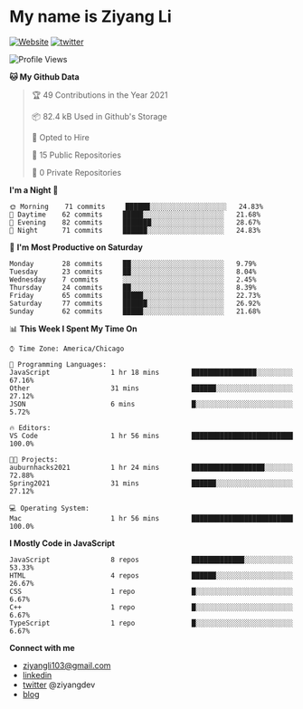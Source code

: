 # My name is Ziyang Li
[![Website](https://img.shields.io/website?down_color=red&down_message=offline&up_color=success&up_message=online&url=https%3A%2F%2Fziyang.dev)](https://ziyang.dev)
[![twitter](https://img.shields.io/badge/twitter-%40ziyangdev-blue?style=social&logo=twitter)](https://twitter.com/ziyangdev)

<!--START_SECTION:waka-->
![Profile Views](http://img.shields.io/badge/Profile%20Views-0-blue)

**🐱 My Github Data** 

> 🏆 49 Contributions in the Year 2021
 > 
> 📦 82.4 kB Used in Github's Storage 
 > 
> 💼 Opted to Hire
 > 
> 📜 15 Public Repositories 
 > 
> 🔑 0 Private Repositories  
 > 
**I'm a Night 🦉** 

```text
🌞 Morning    71 commits     ██████░░░░░░░░░░░░░░░░░░░   24.83% 
🌆 Daytime    62 commits     █████░░░░░░░░░░░░░░░░░░░░   21.68% 
🌃 Evening    82 commits     ███████░░░░░░░░░░░░░░░░░░   28.67% 
🌙 Night      71 commits     ██████░░░░░░░░░░░░░░░░░░░   24.83%

```
📅 **I'm Most Productive on Saturday** 

```text
Monday       28 commits     ██░░░░░░░░░░░░░░░░░░░░░░░   9.79% 
Tuesday      23 commits     ██░░░░░░░░░░░░░░░░░░░░░░░   8.04% 
Wednesday    7 commits      ░░░░░░░░░░░░░░░░░░░░░░░░░   2.45% 
Thursday     24 commits     ██░░░░░░░░░░░░░░░░░░░░░░░   8.39% 
Friday       65 commits     █████░░░░░░░░░░░░░░░░░░░░   22.73% 
Saturday     77 commits     ██████░░░░░░░░░░░░░░░░░░░   26.92% 
Sunday       62 commits     █████░░░░░░░░░░░░░░░░░░░░   21.68%

```


📊 **This Week I Spent My Time On** 

```text
⌚︎ Time Zone: America/Chicago

💬 Programming Languages: 
JavaScript               1 hr 18 mins        ████████████████░░░░░░░░░   67.16% 
Other                    31 mins             ██████░░░░░░░░░░░░░░░░░░░   27.12% 
JSON                     6 mins              █░░░░░░░░░░░░░░░░░░░░░░░░   5.72%

🔥 Editors: 
VS Code                  1 hr 56 mins        █████████████████████████   100.0%

🐱‍💻 Projects: 
auburnhacks2021          1 hr 24 mins        ██████████████████░░░░░░░   72.88% 
Spring2021               31 mins             ██████░░░░░░░░░░░░░░░░░░░   27.12%

💻 Operating System: 
Mac                      1 hr 56 mins        █████████████████████████   100.0%

```

**I Mostly Code in JavaScript** 

```text
JavaScript               8 repos             █████████████░░░░░░░░░░░░   53.33% 
HTML                     4 repos             ██████░░░░░░░░░░░░░░░░░░░   26.67% 
CSS                      1 repo              █░░░░░░░░░░░░░░░░░░░░░░░░   6.67% 
C++                      1 repo              █░░░░░░░░░░░░░░░░░░░░░░░░   6.67% 
TypeScript               1 repo              █░░░░░░░░░░░░░░░░░░░░░░░░   6.67%

```



<!--END_SECTION:waka-->

**Connect with me**
- ziyangli103@gmail.com
- [linkedin](https://www.linkedin.com/in/ziyangg/)
- [twitter](https://twitter.com/ziyangdev) @ziyangdev
- [blog](https://ziyangll.github.io/blog/)
